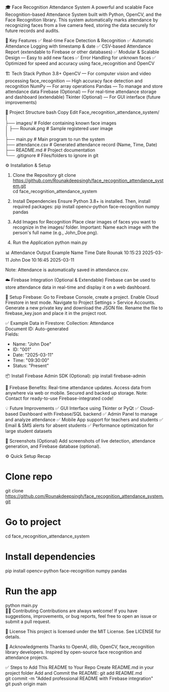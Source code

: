 🎓 Face Recognition Attendance System
A powerful and scalable Face Recognition-based Attendance System built with Python, OpenCV, and the Face Recognition library. This system automatically marks attendance by recognizing faces from a live camera feed, storing the data securely for future records and audits.

🚀 Key Features
✅ Real-time Face Detection & Recognition
✅ Automatic Attendance Logging with timestamp & date
✅ CSV-based Attendance Report (extendable to Firebase or other databases)
✅ Modular & Scalable Design — Easy to add new faces
✅ Error Handling for unknown faces
✅ Optimized for speed and accuracy using face_recognition and OpenCV

🏗 Tech Stack
Python 3.8+
OpenCV — For computer vision and video processing
face_recognition — High accuracy face detection and recognition
NumPy — For array operations
Pandas — To manage and store attendance data
Firebase (Optional) — For real-time attendance storage and dashboard (extendable)
Tkinter (Optional) — For GUI interface (future improvements)

📂 Project Structure
bash
Copy
Edit
Face_recognition_attendance_system/  
│  
├── images/                # Folder containing known face images  
│    ├── Rounak.png        # Sample registered user image  
│  
├── main.py               # Main program to run the system  
├── attendance.csv        # Generated attendance record (Name, Time, Date)  
├── README.md             # Project documentation  
└── .gitignore            # Files/folders to ignore in git  

⚙ Installation & Setup
1. Clone the Repository
git clone https://github.com/Rounakdeepsingh/face_recognition_attendance_system.git  
cd face_recognition_attendance_system  

2. Install Dependencies
Ensure Python 3.8+ is installed. Then, install required packages:
pip install opencv-python face-recognition numpy pandas  

3. Add Images for Recognition
Place clear images of faces you want to recognize in the images/ folder.
Important: Name each image with the person's full name (e.g., John_Doe.png).

4. Run the Application
python main.py  

📊 Attendance Output Example
Name	Time	Date
Rounak	10:15:23	2025-03-11
John Doe	10:16:45	2025-03-11

Note: Attendance is automatically saved in attendance.csv.

☁️ Firebase Integration (Optional & Extendable)
Firebase can be used to store attendance data in real-time and display it on a web dashboard.

🔑 Setup Firebase:
Go to Firebase Console, create a project.
Enable Cloud Firestore in test mode.
Navigate to Project Settings > Service Accounts.
Generate a new private key and download the JSON file.
Rename the file to firebase_key.json and place it in the project root.

✅ Example Data in Firestore:
Collection: Attendance  
Document ID: Auto-generated  
Fields:  
- Name: "John Doe"  
- ID: "001"  
- Date: "2025-03-11"  
- Time: "09:30:00"  
- Status: "Present"  

📦 Install Firebase Admin SDK (Optional):
pip install firebase-admin  

📲 Firebase Benefits:
Real-time attendance updates.
Access data from anywhere via web or mobile.
Secured and backed up storage.
Note: Contact for ready-to-use Firebase-integrated code!

💡 Future Improvements
✅ GUI Interface using Tkinter or PyQt
✅ Cloud-based Dashboard with Firebase/SQL backend
✅ Admin Panel to manage and analyze attendance
✅ Mobile App support for teachers and students
✅ Email & SMS alerts for absent students
✅ Performance optimization for large student datasets

📸 Screenshots (Optional)
Add screenshots of live detection, attendance generation, and Firebase database (optional).

⚙ Quick Setup Recap
# Clone repo  
git clone https://github.com/Rounakdeepsingh/face_recognition_attendance_system.git  

# Go to project  
cd face_recognition_attendance_system  

# Install dependencies  
pip install opencv-python face-recognition numpy pandas  

# Run the app  

python main.py  
👨‍💻 Contributing
Contributions are always welcome!
If you have suggestions, improvements, or bug reports, feel free to open an issue or submit a pull request.

📜 License
This project is licensed under the MIT License. See LICENSE for details.

🙏 Acknowledgments
Thanks to OpenAI, dlib, OpenCV, face_recognition library developers.
Inspired by open-source face recognition and attendance projects.


✅ Steps to Add This README to Your Repo
Create README.md in your project folder
Add and Commit the README:
git add README.md  
git commit -m "Added professional README with Firebase integration"  
git push origin main 

